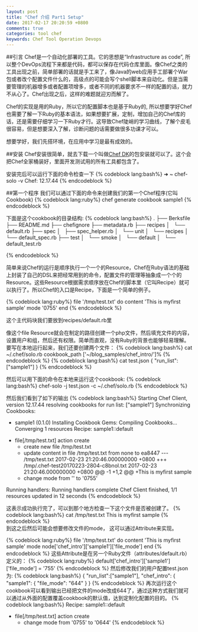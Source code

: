 ```yaml
---
layout: post
title: "Chef 介绍 Part1 Setup"
date: 2017-02-17 20:20:59 +0800
comments: true
categories: tool chef
keywords: Chef Tool Operation Devops
---
```


##引言
Chef是一个自动化部署的工具。它的思想是“Infrastructure as code”, 所以整个DevOps流程下来都是代码，都可以保存在代码仓库里面。像Chef之类的工具出现之前，简单部署的话就是手工来了，像Java的web应用手工部署个War包或者改个配置文件什么的，高级点的可能会写个shell脚本来自动化。但是当需要管理的机器增多或者配置项增多，或者不同的机器要求不一样的配置的话，就力不从心了。Chef出现之后，这样的难题就迎刃而解了。

Chef的实现是用的Ruby，所以它的配置脚本也是基于Ruby的, 所以想要学好Chef也需要了解一下Ruby的基本语法，如果想要扩展，定制，增加自己的Chef库的话，还是需要仔细学习一下Ruby才行。这导致Chef陡峭的学习曲线，了解个皮毛很容易，但是想要深入了解，诊断问题的话需要做很多功课才可以。

想要学好，我们先搭环境，在应用中学习是最有成效的。

##安装
Chef安装很简单，就去下载一个叫做[Chef DK](https://downloads.chef.io/)的包安装就可以了。这个会把Chef全家桶装好，里面开发测试用的所有工具都包含了。

安装完后可以运行下面的命令检查一下
{% codeblock lang:bash%}
➜  ~ chef-solo -v
Chef: 12.17.44
{% endcodeblock %}

##第一个程序
我们可以通过下面的命令来创建我们的第一个Chef程序(它叫Cookbook)
{% codeblock lang:ruby%}
chef generate cookbook sample1
{% endcodeblock %}

下面是这个cookbook的目录结构:
{% codeblock lang:bash%}
.
├── Berksfile
├── README.md
├── chefignore
├── metadata.rb
├── recipes
│   └── default.rb
├── spec
│   ├── spec_helper.rb
│   └── unit
│       └── recipes
│           └── default_spec.rb
├── test
│   └── smoke
│       └── default
│           └── default_test.rb


{% endcodeblock %}

简单来说Chef的运行是顺序执行一个一个的Resource，Chef在Ruby语法的基础上封装了自己的DSL来把经常用到的命令，配置文件的管理等抽象成一个个的Resource。这些Resource根据需求顺序放在Chef的脚本里（它叫Recipe）就可以执行了。所以Chef的入口是Recipe，下面是一个简单的例子。

{% codeblock lang:ruby%}
file '/tmp/test.txt' do
  content 'This is myfirst sample'
  mode '0755'
end
{% endcodeblock %}

这个主代码块我们要放到recipes/default.rb里

像这个file Resource就会在制定的路径创建一个php文件，然后填充文件的内容，设置用户和组，然后还有权限。简单而直观，没有Ruby的背景也能够轻易理解。
要写在本地运行起来，我们还要创建两个文件：
{% codeblock lang:bash%}
cat ~/.chef/solo.rb 
cookbook_path ['~/blog_samples/chef_intro/']%
{% endcodeblock %}
{% codeblock lang:bash%}
cat test.json
{
"run_list":["sample1"]
}
{% endcodeblock %}

然后可以用下面的命令在本地来运行这个cookbook:
{% codeblock lang:bash%}
chef-solo -j test.json -c ~/.chef/solo.rb 
{% endcodeblock %}

然后我们看到了如下的输出
{% codeblock lang:bash%}
Starting Chef Client, version 12.17.44
resolving cookbooks for run list: ["sample1"]
Synchronizing Cookbooks:
  - sample1 (0.1.0)
Installing Cookbook Gems:
Compiling Cookbooks...
Converging 1 resources
Recipe: sample1::default
  * file[/tmp/test.txt] action create
    - create new file /tmp/test.txt
    - update content in file /tmp/test.txt from none to ea8447
    --- /tmp/test.txt	2017-02-23 21:20:46.000000000 +0800
    +++ /tmp/.chef-test20170223-2804-c8bnol.txt	2017-02-23 21:20:46.000000000 +0800
    @@ -1 +1,2 @@
    +This is myfirst sample
    - change mode from '' to '0755'

Running handlers:
Running handlers complete
Chef Client finished, 1/1 resources updated in 12 seconds
{% endcodeblock %}

这表示成功执行完了，可以到那个地方检查一下这个文件是否被创建了。
{% codeblock lang:bash%}
cat /tmp/test.txt 
This is myfirst sample
{% endcodeblock %}     
到这之后然后可能会想要修改文件的mode， 这可以通过Attribute来实现。

{% codeblock lang:ruby%}
file '/tmp/test.txt' do
  content 'This is myfirst sample'
  mode node['chef_intro']['sample1']['file_mode']
end
{% endcodeblock %}
这些Attribute是在另一个Ruby文件（attributes/default.rb）定义的：
{% codeblock lang:ruby%}
  default['chef_intro']['sample1']['file_mode'] = '755'
{% endcodeblock %}
然后修改我们的用户配置test.json为:
{% codeblock lang:bash%}
{
  "run_list":["sample1"],
  "chef_intro": {
  	"sample1": {
  		"file_mode": "644"
  	}
  }
 {% endcodeblock %}
 再次运行这个cookbook可以看到输出已经把文件的mode改成644了，通过这种方式我们就可以通过从外面的配置覆盖cookbook的默认值，达到定制化配置的目的。
 {% codeblock lang:bash%}
 Recipe: sample1::default
  * file[/tmp/test.txt] action create
    - change mode from '0755' to '0644'
 {% endcodeblock %}
